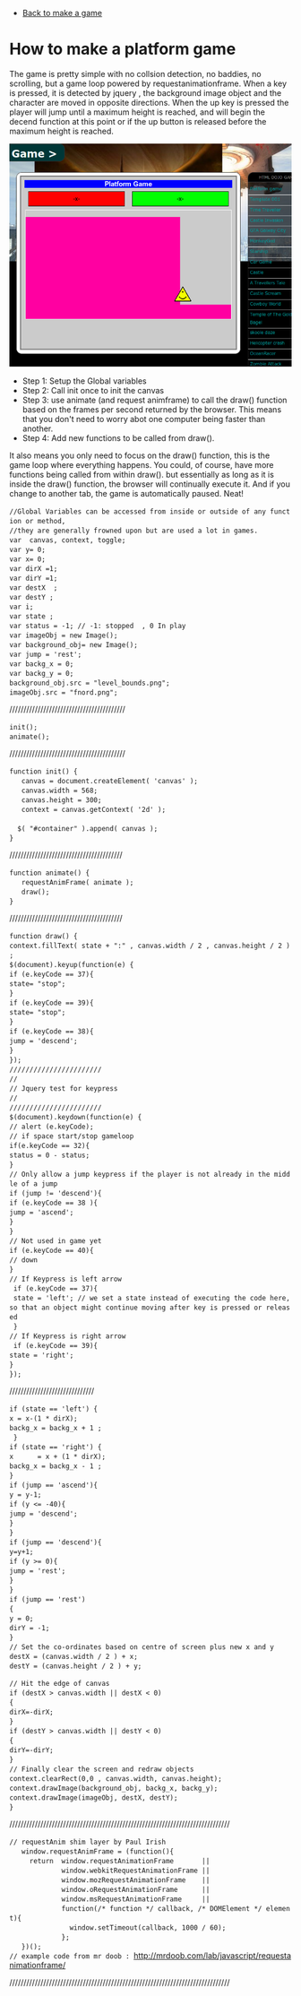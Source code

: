   - [Back to make a game](Tutorials_by_Galway.md)

# How to make a platform game

The game is pretty simple with no collsion detection, no baddies, no
scrolling, but a game loop powered by requestanimationframe. When a key
is pressed, it is detected by jquery , the background image object and
the character are moved in opposite directions. When the up key is
pressed the player will jump until a maximum height is reached, and will
begin the decend function at this point or if the up button is released
before the maximum height is reached.

![../files/platform001.png](../files/platform001.png "../files/platform001.png")

  - Step 1: Setup the Global variables
  - Step 2: Call init once to init the canvas
  - Step 3: use animate (and request animframe) to call the draw()
    function based on the frames per second returned by the browser.
    This means that you don't need to worry abot one computer being
    faster than another.
  - Step 4: Add new functions to be called from draw().

It also means you only need to focus on the draw() function, this is the
game loop where everything happens. You could, of course, have more
functions being called from within draw(). but essentially as long as it
is inside the draw() function, the browser will continually execute it.
And if you change to another tab, the game is automatically paused.
Neat\!

`//Global Variables can be accessed from inside or outside of any function or method, `  
`//they are generally frowned upon but are used a lot in games.`  
`var  canvas, context, toggle;`  
`var y= 0;`  
`var x= 0;`  
`var dirX =1;`  
`var dirY =1;`  
`var destX  ;`  
`var destY ;`  
`var i;`  
`var state ;`  
`var status = -1; // -1: stopped  , 0 In play   `  
`var imageObj = new Image();    `  
`var background_obj= new Image();`  
`var jump = 'rest';`  
`var backg_x = 0;`  
`var backg_y = 0;`  
`background_obj.src = "level_bounds.png";`  
`imageObj.src = "fnord.png";`

/////////////////////////////////////////

`init();`  
`animate();`

/////////////////////////////////////////

`function init() {`  
`   canvas = document.createElement( 'canvas' );`  
`   canvas.width = 568;`  
`   canvas.height = 300;`  
`   context = canvas.getContext( '2d' );`  
`      `  
`  $( "#container" ).append( canvas );`  
`}`

////////////////////////////////////////

`function animate() {`  
`   requestAnimFrame( animate );`  
`   draw();`  
`}`

////////////////////////////////////////

`function draw() {`  
`context.fillText( state + ":" , canvas.width / 2 , canvas.height / 2 );`  
`$(document).keyup(function(e) {`  
`if (e.keyCode == 37){`  
`state= "stop";`  
`}`  
`if (e.keyCode == 39){`  
`state= "stop";`  
`}`  
`if (e.keyCode == 38){`  
`jump = 'descend';`  
`}`  
`});`  
`///////////////////////`  
`//`  
`// Jquery test for keypress`  
`//`  
`///////////////////////`  
`$(document).keydown(function(e) {`  
`// alert (e.keyCode);`  
`// if space start/stop gameloop`  
`if(e.keyCode == 32){`  
`status = 0 - status;`  
`}`  
`// Only allow a jump keypress if the player is not already in the middle of a jump`  
`if (jump != 'descend'){`  
`if (e.keyCode == 38 ){`  
`jump = 'ascend';`  
`}`  
`}`  
`// Not used in game yet`  
`if (e.keyCode == 40){`  
`// down`  
`}`  
`// If Keypress is left arrow`  
` if (e.keyCode == 37){`  
` state = 'left'; // we set a state instead of executing the code here,so that an object might continue moving after key is pressed or released`  
` }`  
`// If Keypress is right arrow`  
` if (e.keyCode == 39){`  
`state = 'right';`  
`}`  
`});`

//////////////////////////////

`if (state == 'left') {`  
`x = x-(1 * dirX);`  
`backg_x = backg_x + 1 ;`  
` }`  
`if (state == 'right') {`  
`x      = x + (1 * dirX);`  
`backg_x = backg_x - 1 ;`  
`}`  
`if (jump == 'ascend'){`  
`y = y-1;`  
`if (y <= -40){`  
`jump = 'descend';`  
`}`  
`}`  
`if (jump == 'descend'){`  
`y=y+1;`  
`if (y >= 0){`  
`jump = 'rest';`  
`}`  
`}`  
`if (jump == 'rest')`  
`{`  
`y = 0;`  
`dirY = -1;`  
`}`  
`// Set the co-ordinates based on centre of screen plus new x and y`  
`destX = (canvas.width / 2 ) + x;`  
`destY = (canvas.height / 2 ) + y;`  
  
`// Hit the edge of canvas`  
`if (destX > canvas.width || destX < 0)`  
`{`  
`dirX=-dirX;`  
`}`  
`if (destY > canvas.width || destY < 0)`  
`{`  
`dirY=-dirY;`  
`}`  
`// Finally clear the screen and redraw objects`  
`context.clearRect(0,0 , canvas.width, canvas.height);`  
`context.drawImage(background_obj, backg_x, backg_y);`  
`context.drawImage(imageObj, destX, destY);`  
`}`

//////////////////////////////////////////////////////////////////////////////

`// requestAnim shim layer by Paul Irish`  
`   window.requestAnimFrame = (function(){`  
`     return  window.requestAnimationFrame       || `  
`             window.webkitRequestAnimationFrame || `  
`             window.mozRequestAnimationFrame    || `  
`             window.oRequestAnimationFrame      || `  
`             window.msRequestAnimationFrame     || `  
`             function(/* function */ callback, /* DOMElement */ element){`  
`               window.setTimeout(callback, 1000 / 60);`  
`             };`  
`   })();`  
`// example code from mr doob : `<http://mrdoob.com/lab/javascript/requestanimationframe/>

//////////////////////////////////////////////////////////////////////////////
